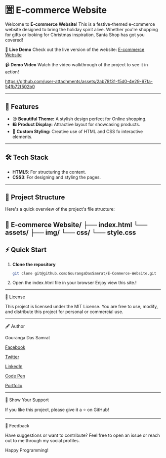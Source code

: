 # 🈺 E-commerce Website

Welcome to **E-commerce Website**! This is a festive-themed e-commerce website designed to bring the holiday spirit alive. Whether you're shopping for gifts or looking for Christmas inspiration, Santa Shop has got you covered!

🌟 **Live Demo**
Check out the live version of the website: [E-commerce Website](https://ecommercesitebygouranga.tiiny.site)

📹 **Demo Video**
Watch the video walkthrough of the project to see it in action!





https://github.com/user-attachments/assets/2ab78f31-f5d0-4e29-97fa-54fb72f502b0



---

## 🚀 Features

- 😍 **Beautiful Theme:** A stylish design perfect for Online shopping.
- 🛍️ **Product Display:** Attractive layout for showcasing products.
- 🎨 **Custom Styling:** Creative use of HTML and CSS fo interactive elements.

---

## 🛠️ Tech Stack

- **HTML5**: For structuring the content.
- **CSS3**: For designing and styling the pages.

---

## 📂 Project Structure

Here's a quick overview of the project's file structure:

📁 E-commerce Website/
├── index.html
└── assets/
    ├── img/
└── css/
    └── style.css
---

## ⚡ Quick Start

1. **Clone the repository**
   ```bash
   git clone git@github.com:GourangaDasSamrat/E-Commerce-Website.git

2. Open the index.html file in your browser
Enjoy view this site.!




---

📜 License

This project is licensed under the MIT License. You are free to use, modify, and distribute this project for personal or commercial use.


---

🖋️ Author

Gouranga Das Samrat

[Facebook](https://www.facebook.com/gourangadassamrat)

[Twitter](https://x.com/gouranga_khulna)

[LinkedIn](https://bd.linkedin.com/in/gouranga-das-samrat-330311294)

[Code Pen](https://codepen.io/gouranga-das-samrat)

[Portfolio](https://gourangadassamrat.my.canva.site/)



---

🌟 Show Your Support

If you like this project, please give it a ⭐ on GitHub!


---

📢 Feedback

Have suggestions or want to contribute? Feel free to open an issue or reach out to me through my social profiles.

Happy Programming!

